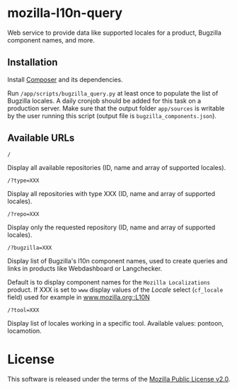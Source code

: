 mozilla-l10n-query
==================

Web service to provide data like supported locales for a product, Bugzilla component names, and more.

## Installation
Install [Composer](https://getcomposer.org/) and its dependencies.

Run `/app/scripts/bugzilla_query.py` at least once to populate the list of Bugzilla locales. A daily cronjob should be added for this task on a production server. Make sure that the output folder `app/sources` is writable by the user running this script (output file is `bugzilla_components.json`).

## Available URLs
```
/
```
Display all available repositories (ID, name and array of supported locales).


```
/?type=XXX
```
Display all repositories with type XXX (ID, name and array of supported locales).


```
/?repo=XXX
```
Display only the requested repository  (ID, name and array of supported locales).


```
/?bugzilla=XXX
```
Display list of Bugzilla's l10n component names, used to create queries and links in products like Webdashboard or Langchecker.

Default is to display component names for the `Mozilla Localizations` product.
If XXX is set to `www` display values of the *Locale* select (`cf_locale` field) used for example in www.mozilla.org::L10N

```
/?tool=XXX
```
Display list of locales working in a specific tool. Available values: pontoon, locamotion.


# License
This software is released under the terms of the [Mozilla Public License v2.0](http://www.mozilla.org/MPL/2.0/).

